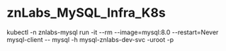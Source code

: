 # znLabs_MySQL_Infra_K8s


kubectl -n znlabs-mysql run -it --rm --image=mysql:8.0 --restart=Never mysql-client -- mysql -h mysql-znlabs-dev-svc -uroot -p

